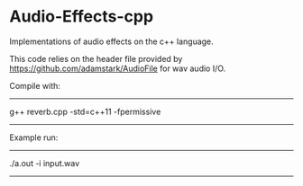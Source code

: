 # Audio-Effects-cpp

Implementations of audio effects on the c++ language. 

This code relies on the header file provided by https://github.com/adamstark/AudioFile for wav audio I/O.

Compile with:
******************************
g++ reverb.cpp -std=c++11 -fpermissive
******************************

Example run:
******************************
./a.out -i input.wav
******************************
